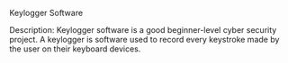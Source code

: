 Keylogger Software

Description: Keylogger software is a good beginner-level cyber security project. A keylogger is software used to record every keystroke made by the user on their keyboard devices.
